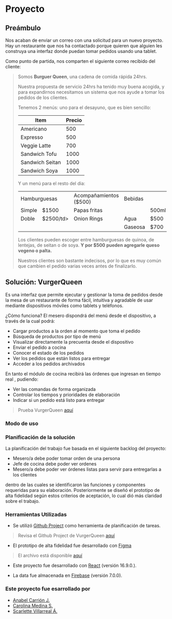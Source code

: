 # Proyecto

## Preámbulo

Nos acaban de enviar un correo con una solicitud para un nuevo proyecto. Hay un
restaurante que nos ha contactado porque quieren que alguien les construya una
interfaz donde puedan tomar pedidos usando una tablet.

Como punto de partida,
nos comparten el siguiente correo recibido del cliente:

> Somos **Burguer Queen**, una cadena de comida rápida 24hrs.
>
> Nuestra propuesta de servicio 24hrs ha tenido muy buena acogida, y para
> expandirnos necesitamos un sistema que nos ayude a tomar los pedidos de los
> clientes.
>
> Tenemos 2 menús: uno para el desayuno, que es bien sencillo:
>
> | Item                      |Precio|
> |---------------------------|------|
> | Americano                 | 500  |
> | Expresso                  | 500  |
> | Veggie Latte              | 700  |
> | Sandwich Tofu             | 1000 |
> | Sandwich Seitan           | 1000 |
> | Sandwich Soya             | 1000 |
>
> Y un menú para el resto del dia:
>
> <table width="100%">
>   <tbody>
>     <tr>
>       <td colspan="2" rowspan="1">Hamburguesas</td>
>       <td>Acompañamientos ($500)</td>
>       <td colspan="3" rowspan="1">Bebidas</td>
>     </tr>
>     <tr>
>       <td>Simple</td>
>       <td>$1500</td>
>       <td>Papas fritas</td>
>       <td></td>
>       <td>500ml</td>
>       <td>750ml</td>
>     </tr>
>     <tr>
>       <td>Doble</td>
>       <td>$2500/td>
>       <td>Onion Rings</td>
>       <td>Agua</td>
>       <td>$500</td>
>       <td>$800</td>
>     </tr>
>     <tr>
>       <td></td>
>       <td></td>
>       <td></td>
>       <td>Gaseosa</td>
>       <td>$700</td>
>       <td>$1000</td>
>     </tr>
>   </tbody>
> </table>
>
> Los clientes pueden escoger entre hamburguesas de quinoa, de lentejas, de seitan o de soya.
> **Y por $500 pueden agregarle queso vegeno o palta.**
>
> Nuestros clientes son bastante indecisos, por lo que es muy común que cambien el
> pedido varias veces antes de finalizarlo.

## Solución: VurgerQueen 

Es una interfaz que permite ejecutar y gestionar la toma de pedidos desde la mesa de un restaurante de forma fácil, intuitiva y agradable de usar mediante dispositivos móviles como tablets y teléfonos. 

¿Cómo funciona?
El mesero dispondrá del menú desde el dispositivo, a través de la cual podrá:

- Cargar productos a la orden al momento que toma el pedido
- Búsqueda de productos por tipo de menú
- Visualizar directamente la precuenta desde el dispositivo
- Enviar el pedido a cocina 
- Conocer el estado de los pedidos
- Ver los pedidos que están listos para entregar
- Acceder a los pedidos archivados

En tanto el módulo de cocina recibirá las órdenes que ingresan en tiempo real , pudiendo: 
- Ver las comandas de forma organizada
- Controlar los tiempos y prioridades de elaboración
- Indicar si un pedido está listo para entregar

> Prueba VurgerQueen [aquí](https://villarrealscarlette.github.io/SCL010-Burger-Queen/)

### Modo de uso

### Planificación de la solución

La planificación del trabajo fue basada en el siguiente backlog del proyecto:

- Mesero/a debe poder tomar orden de una persona
- Jefe de cocina debe poder ver ordenes
- Mesero/a debe poder ver órdenes listas para servir para entregarlas a los clientes

dentro de las cuales se identificaron las funciones y componentes requeridas para su elaboración. 
Posteriormente se diseñó el prototipo de alta fidelidad según estos criterios de aceptación, lo cual dió más claridad sobre el trabajo.

### Herramientas Utilizadas

- Se utilizó [Github Project](https://help.github.com/en/articles/about-project-boards) como herramienta de planificación de tareas.

> Revisa el Github Project de VurgerQueen [aquí](https://github.com/VillarrealScarlette/SCL010-Burger-Queen/projects/1)

- El prototipo de alta fidelidad fue desarrollado con [Figma](https://www.figma.com/)

> El archivo está disponible [aquí](https://www.figma.com/file/psHq5lT4MFdEjhWjsp3AFK/burger-queen?node-id=0%3A1)

- Este proyecto fue desarrollado con [React](https://reactjs.org/) (versión 16.9.0.).

- La data fue almacenada en [Firebase](https://firebase.google.com/) (versión 7.0.0).

### Este proyecto fue esarrollado por

- [Anabel Carrión J.](https://github.com/anabelcarrion)
- [Carolina Medina S.](https://github.com/CarolinaMedin)
- [Scarlette Villarreal Á.](https://github.com/VillarrealScarlette)
